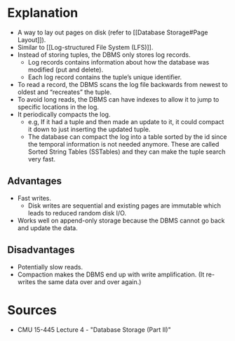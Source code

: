 # Explanation
- A way to lay out pages on disk (refer to [[Database Storage#Page Layout]]).
- Similar to [[Log-structured File System (LFS)]].
- Instead of storing tuples, the DBMS only stores log records.
	- Log records contains information about how the database was modified (put and delete).
	- Each log record contains the tuple’s unique identifier.
- To read a record, the DBMS scans the log file backwards from newest to oldest and “recreates” the tuple. 
- To avoid long reads, the DBMS can have indexes to allow it to jump to specific locations in the log.
- It periodically compacts the log.
	- e.g, If it had a tuple and then made an update to it, it could compact it down to just inserting the updated tuple.
	- The database can compact the log into a table sorted by the id since the temporal information is not needed anymore. These are called Sorted String Tables (SSTables) and they can make the tuple search very fast.

## Advantages
- Fast writes.
	- Disk writes are sequential and existing pages are immutable which leads to reduced random disk I/O.
- Works well on append-only storage because the DBMS cannot go back and update the data.

## Disadvantages
- Potentially slow reads.
- Compaction makes the DBMS end up with write amplification. (It re-writes the same data over and over again.)

# Sources
- CMU 15-445 Lecture 4 - "Database Storage (Part II)"